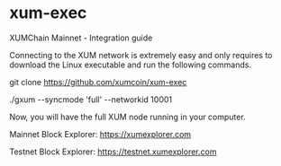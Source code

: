 # xum-exec

XUMChain Mainnet - Integration guide

Connecting to the XUM network is extremely easy and only requires to download the Linux executable and run the following commands.

git clone https://github.com/xumcoin/xum-exec

./gxum --syncmode 'full' --networkid 10001

Now, you will have the full XUM node running in your computer.

Mainnet Block Explorer: https://xumexplorer.com

Testnet Block Explorer: https://testnet.xumexplorer.com

